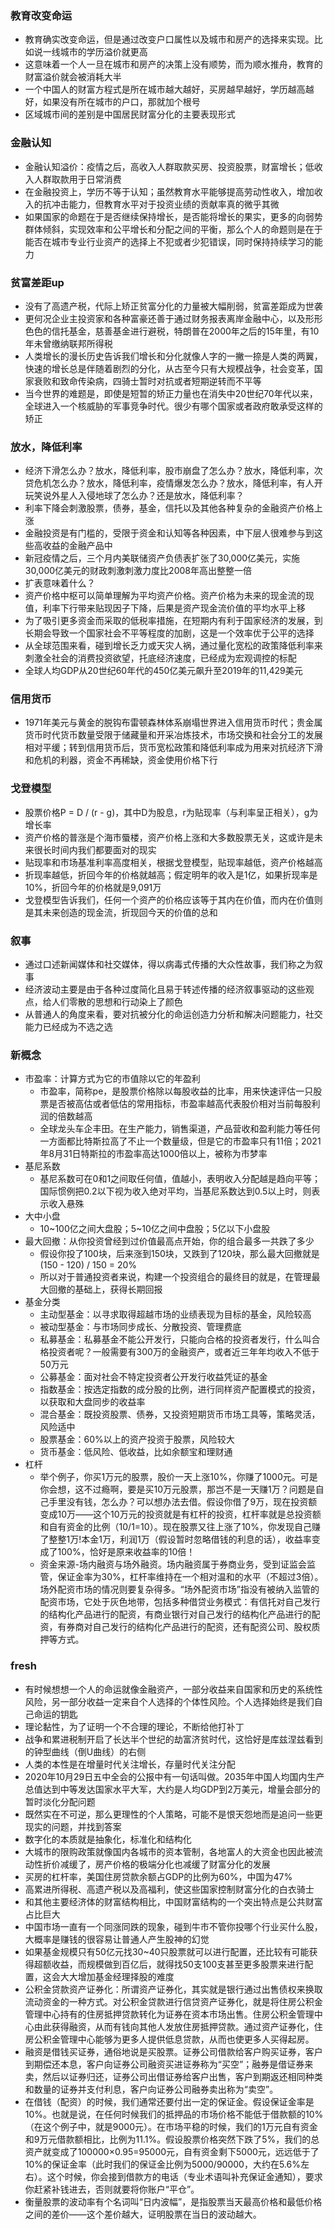 
### 教育改变命运
- 教育确实改变命运，但是通过改变户口属性以及城市和房产的选择来实现。比如说一线城市的学历溢价就更高
- 这意味着一个人一旦在城市和房产的决策上没有顺势，而为顺水推舟，教育的财富溢价就会被消耗大半
- 一个中国人的财富方程式是所在城市越大越好，买房越早越好，学历越高越好，如果没有所在城市的户口，那就加个根号
- 区域城市间的差别是中国居民财富分化的主要表现形式

### 金融认知
- 金融认知溢价：疫情之后，高收入人群取款买房、投资股票，财富增长；低收入人群取款用于日常消费
- 在金融投资上，学历不等于认知；虽然教育水平能够提高劳动性收入，增加收入的抗冲击能力，但教育水平对于投资业绩的贡献率真的微乎其微
- 如果国家的命题在于是否继续保持增长，是否能将增长的果实，更多的向弱势群体倾斜，实现效率和公平增长和分配之间的平衡，那么个人的命题则是在于能否在城市专业行业资产的选择上不犯或者少犯错误，同时保持持续学习的能力
### 贫富差距up
- 没有了高遗产税，代际上矫正贫富分化的力量被大幅削弱，贫富差距成为世袭
- 更何况企业主投资家和各种富豪还善于通过财务报表离岸金融中心，以及形形色色的信托基金，慈善基金进行避税，特朗普在2000年之后的15年里，有10年未曾缴纳联邦所得税
- 人类增长的漫长历史告诉我们增长和分化就像人字的一撇一捺是人类的两翼，快速的增长总是伴随着剧烈的分化，从古至今只有大规模战争，社会变革，国家衰败和致命传染病，四骑士暂时对抗或者短期逆转而不平等
- 当今世界的难题是，即使是短暂的矫正力量也在消失中20世纪70年代以来，全球进入一个核威胁的军事竞争时代。很少有哪个国家或者政府敢承受这样的矫正

### 放水，降低利率
- 经济下滑怎么办？放水，降低利率，股市崩盘了怎么办？放水，降低利率，次贷危机怎么办？放水，降低利率，疫情爆发怎么办？放水，降低利率，有人开玩笑说外星人入侵地球了怎么办？还是放水，降低利率？
- 利率下降会刺激股票，债券，基金，信托以及其他各种复杂的金融资产价格上涨
- 金融投资是有门槛的，受限于资金和认知等各种因素，中下层人很难参与到这些高收益的金融产品中
- 新冠疫情之后，三个月内美联储资产负债表扩张了30,000亿美元，实施30,000亿美元的财政刺激刺激力度比2008年高出整整一倍
- 扩表意味着什么？
- 资产价格中枢可以简单理解为平均资产价格。资产价格为未来的现金流的现值，利率下行带来贴现因子下降，后果是资产现金流价值的平均水平上移
- 为了吸引更多资金而采取的低税率措施，在短期内有利于国家经济的发展，到长期会导致一个国家社会不平等程度的加剧，这是一个效率优于公平的选择
- 从全球范围来看，碰到增长乏力或天灾人祸，通过量化宽松的政策降低利率来刺激全社会的消费投资欲望，托底经济速度，已经成为宏观调控的标配
- 全球人均GDP从20世纪60年代的450亿美元飙升至2019年的11,429美元

### 信用货币
- 1971年美元与黄金的脱钩布雷顿森林体系崩塌世界进入信用货币时代；贵金属货币时代货币数量受限于储藏量和开采冶炼技术，市场交换和社会分工的发展相对平缓；转到信用货币后，货币宽松政策和降低利率成为用来对抗经济下滑和危机的利器，资金不再稀缺，资金使用价格下行

### 戈登模型
- 股票价格P = D / (r - g)，其中D为股息，r为贴现率（与利率呈正相关），g为增长率
- 资产价格的普涨是个海市蜃楼，资产价格上涨和大多数股票无关，这或许是未来很长时间内我们都要面对的现实
- 贴现率和市场基准利率高度相关，根据戈登模型，贴现率越低，资产价格越高
- 折现率越低，折回今年的价格就越高；假定明年的收入是1亿，如果折现率是10%，折回今年的价格就是9,091万
- 戈登模型告诉我们，任何一个资产的价格应该等于其内在价值，而内在价值则是其未来创造的现金流，折现回今天的价值的总和

### 叙事
- 通过口述新闻媒体和社交媒体，得以病毒式传播的大众性故事，我们称之为叙事
- 经济波动主要是由于各种过度简化且易于转述传播的经济叙事驱动的这些观点，给人们零散的思想和行动染上了颜色
- 从普通人的角度来看，要对抗被分化的命运创造力分析和解决问题能力，社交能力已经成为不选之选

### 新概念
- 市盈率：计算方式为它的市值除以它的年盈利
    - 市盈率，简称pe，是股票价格除以每股收益的比率，用来快速评估一只股票是否被高估或者低估的常用指标，市盈率越高代表股价相对当前每股利润的倍数越高
    - 全球龙头车企丰田。在生产能力，销售渠道，产品营收和盈利能力等任何一方面都比特斯拉高了不止一个数量级，但是它的市盈率只有11倍；2021年8月31日特斯拉的市盈率高达1000倍以上，被称为市梦率
- 基尼系数
    - 基尼系数可在0和1之间取任何值，值越小，表明收入分配越是趋向平等；国际惯例把0.2以下视为收入绝对平均，当基尼系数达到0.5以上时，则表示收入悬殊
- 大中小盘
    - 10~100亿之间大盘股；5~10亿之间中盘股；5亿以下小盘股
- 最大回撤：从你投资曾经到过价值最高点开始，你的组合最多一共跌了多少
    - 假设你投了100块，后来涨到150块，又跌到了120块，那么最大回撤就是(150 - 120) / 150 = 20%
    - 所以对于普通投资者来说，构建一个投资组合的最终目的就是，在管理最大回撤的基础上，获得长期回报
- 基金分类
    - 主动型基金：以寻求取得超越市场的业绩表现为目标的基金，风险较高
    - 被动型基金：与市场同步成长、分散投资、管理费底
    - 私募基金：私募基金不能公开发行，只能向合格的投资者发行，什么叫合格投资者呢？一般需要有300万的金融资产，或者近三年年均收入不低于50万元
    - 公募基金：面对社会不特定投资者公开发行收益凭证的基金
    - 指数基金：按选定指数的成分股的比例，进行同样资产配置模式的投资，以获取和大盘同步的收益率
    - 混合基金：既投资股票、债券，又投资短期货币市场工具等，策略灵活，风险适中
    - 股票基金：60%以上的资产投资于股票，风险较大
    - 货币基金：低风险、低收益，比如余额宝和理财通
- 杠杆
    - 举个例子，你买1万元的股票，股价一天上涨10%，你赚了1000元。可是你会想，这不过瘾啊，要是买10万元股票，那岂不是一天赚1万？问题是自己手里没有钱，怎么办？可以想办法去借。假设你借了9万，现在投资额变成10万——这个10万元的投资就是有杠杆的投资，杠杆率就是总投资额和自有资金的比例（10/1=10）。现在股票又往上涨了10%，你发现自己赚了整整1万!本金1万，利润1万（假设暂时忽略借钱的利息的话），收益率变成了100%，恰好是原来收益率的10倍！
    - 资金来源-场内融资与场外融资。场内融资属于券商业务，受到证监会监管，保证金率为30%，杠杆率维持在一个相对温和的水平（不超过3倍）。场外配资市场的情况则要复杂得多。“场外配资市场”指没有被纳入监管的配资市场，它处于灰色地带，包括多种借贷业务模式：有信托对自己发行的结构化产品进行的配资，有商业银行对自己发行的结构化产品进行的配资，有券商对自己发行的结构化产品进行的配资，还有配资公司、股权质押等方式。

### fresh
- 有时候想想一个人的命运就像金融资产，一部分收益来自国家和历史的系统性风险，另一部分收益一定来自个人选择的个体性风险。个人选择始终是我们自己命运的钥匙
- 理论黏性，为了证明一个不合理的理论，不断给他打补丁
- 战争和累进税制开启了长达半个世纪的劫富济贫时代，这恰好是库兹涅兹看到的钟型曲线（倒U曲线）的右侧
- 人类的本性是在增量时代关注增长，存量时代关注分配
- 2020年10月29日五中全会的公报中有一句话叫做。2035年中国人均国内生产总值达到中等发达国家水平大军，大约是人均GDP到2万美元，增量会部分的暂时淡化分配问题
- 既然实在不可逆，那么更理性的个人策略，可能不是恨天怨地而是追问一些更现实的问题，并找到答案
- 数字化的本质就是抽象化，标准化和结构化
- 大城市的限购政策就像国内各城市的资本管制，各地富人的大资金也因此被流动性折价减缓了，房产价格的极端分化也减缓了财富分化的发展
- 买房的杠杆率，美国住房贷款余额占GDP的比例为60%，中国为47%
- 高累进所得税、高遗产税以及高福利，使这些国家控制财富分化的白衣骑士
- 和其他主要经济体的财富结构相比，中国财富结构的一个突出特点是公共财富占比巨大
- 中国市场一直有一个同涨同跌的现象，碰到牛市不管你投哪个行业买什么股，大概率是赚钱的很容易让普通人产生股神的幻觉
- 如果基金规模只有50亿元找30~40只股票就可以进行配置，还比较有可能获得超额收益，而规模做到百亿后，就得找50支100支甚至更多股票来进行配置，这会大大增加基金经理择股的难度
- 公积金贷款资产证券化：所谓资产证券化，其实就是银行通过出售债权来换取流动资金的一种方式。对公积金贷款进行信贷资产证券化，就是将住房公积金管理中心持有的住房抵押贷款转化为证券在资本市场出售。住房公积金管理中心由此获得融资，从而有钱向其他人发放住房抵押贷款。通过资产证券化，住房公积金管理中心能够为更多人提供低息贷款，从而也使更多人买得起房。
- 融资是借钱买证券，通俗地说是买股票。证券公司借款给客户购买证券，客户到期偿还本息，客户向证券公司融资买进证券称为“买空”；融券是借证券来卖，然后以证券归还，证券公司出借证券给客户出售，客户到期返还相同种类和数量的证券并支付利息，客户向证券公司融券卖出称为“卖空”。
- 在借钱（配资）的时候，我们通常还要付出一定的保证金。假设保证金率是10%。也就是说，在任何时候我们的抵押品的市场价格不能低于借款额的10%（在这个例子中，就是9000元）。在市场平稳的时候，我们的1万元自有资金和9万元借款额相比，比例为11.1%。假设股票价格突然下跌了5%，我们的总资产就变成了100000×0.95=95000元，自有资金剩下5000元，远远低于了10%的保证金率（此时我们的保证金比例为5000/90000，大约在5.6%左右）。这个时候，你会接到借款方的电话（专业术语叫补充保证金通知），要求你赶紧补钱进去，否则就要将你账户“平仓”。
- 衡量股票的波动率有个名词叫“日内波幅”，是指股票当天最高价格和最低价格之间的差价——这个差价越大，证明股票在当日的波动越大。

